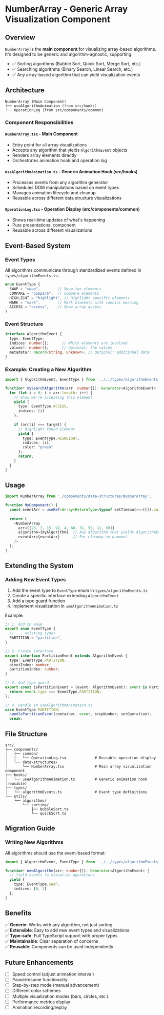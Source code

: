 # NumberArray - Generic Array Visualization Component

## Overview

`NumberArray` is the **main component** for visualizing array-based algorithms. It's designed to be generic and algorithm-agnostic, supporting:

- ✅ Sorting algorithms (Bubble Sort, Quick Sort, Merge Sort, etc.)
- ✅ Searching algorithms (Binary Search, Linear Search, etc.)  
- ✅ Any array-based algorithm that can yield visualization events

## Architecture

```
NumberArray (Main Component)
├── useAlgorithmAnimation (from src/hooks)
└── OperationLog (from src/components/common)
```

### Component Responsibilities

#### `NumberArray.tsx` - Main Component
- Entry point for all array visualizations
- Accepts any algorithm that yields `AlgorithmEvent` objects
- Renders array elements directly
- Orchestrates animation hook and operation log

#### `useAlgorithmAnimation.ts` - Generic Animation Hook (src/hooks)
- Processes events from any algorithm generator
- Schedules DOM manipulations based on event types
- Manages animation lifecycle and cleanup
- Reusable across different data structure visualizations

#### `OperationLog.tsx` - Operation Display (src/components/common)
- Shows real-time updates of what's happening
- Pure presentational component
- Reusable across different visualizations

## Event-Based System

### Event Types

All algorithms communicate through standardized events defined in `types/algorithmEvents.ts`:

```typescript
enum EventType {
  SWAP = "swap",        // Swap two elements
  COMPARE = "compare",  // Compare elements
  HIGHLIGHT = "highlight", // Highlight specific elements
  MARK = "mark",        // Mark elements with special meaning
  ACCESS = "access",    // Show array access
}
```

### Event Structure

```typescript
interface AlgorithmEvent {
  type: EventType;
  indices: number[];      // Which elements are involved
  values?: number[];      // Optional: the values
  metadata?: Record<string, unknown>; // Optional: additional data
}
```

### Example: Creating a New Algorithm

```typescript
import { AlgorithmEvent, EventType } from '../../types/algorithmEvents';

function* mySearchAlgorithm(arr: number[]): Generator<AlgorithmEvent> {
  for (let i = 0; i < arr.length; i++) {
    // Show we're accessing this element
    yield {
      type: EventType.ACCESS,
      indices: [i]
    };
    
    if (arr[i] === target) {
      // Highlight found element
      yield {
        type: EventType.HIGHLIGHT,
        indices: [i],
        color: "green"
      };
      return;
    }
  }
}
```

## Usage

```typescript
import NumberArray from './components/data-structures/NumberArray';

function MyComponent() {
  const eventArr = useRef<Array<ReturnType<typeof setTimeout>>>([]).current;
  
  return (
    <NumberArray 
      arr={[23, 7, 15, 92, 4, 68, 31, 55, 12, 89]}
      algorithm={myAlgorithm}  // Any algorithm that yields AlgorithmEvents
      eventArr={eventArr}      // For cleanup on unmount
    />
  );
}
```

## Extending the System

### Adding New Event Types

1. Add the event type to `EventType` enum in `types/algorithmEvents.ts`
2. Create a specific interface extending `AlgorithmEvent`
3. Add a type guard function
4. Implement visualization in `useAlgorithmAnimation.ts`

Example:

```typescript
// 1. Add to enum
export enum EventType {
  // ... existing types
  PARTITION = "partition",
}

// 2. Create interface
export interface PartitionEvent extends AlgorithmEvent {
  type: EventType.PARTITION;
  pivotIndex: number;
  partitionIndex: number;
}

// 3. Add type guard
export const isPartitionEvent = (event: AlgorithmEvent): event is PartitionEvent => {
  return event.type === EventType.PARTITION;
};

// 4. Handle in useAlgorithmAnimation.ts
case EventType.PARTITION:
  handlePartitionEvent(container, event, stepNumber, setOperation);
  break;
```

## File Structure

```
src/
├── components/
│   ├── common/
│   │   └── OperationLog.tsx             # Reusable operation display
│   └── data-structures/
│       └── NumberArray.tsx              # Main array visualization component
├── hooks/
│   └── useAlgorithmAnimation.ts         # Generic animation hook (reusable)
├── types/
│   └── algorithmEvents.ts               # Event type definitions
└── utils/
    └── algorithms/
        └── sorting/
            ├── bubbleSort.ts
            └── quickSort.ts
```

## Migration Guide

### Writing New Algorithms

All algorithms should use the event-based format:

```typescript
import { AlgorithmEvent, EventType } from '../../types/algorithmEvents';

function* newAlgorithm(arr: number[]): Generator<AlgorithmEvent> {
  // Yield events to visualize operations
  yield {
    type: EventType.SWAP,
    indices: [0, 1]
  };
}
```

## Benefits

✅ **Generic**: Works with any algorithm, not just sorting  
✅ **Extensible**: Easy to add new event types and visualizations  
✅ **Type-safe**: Full TypeScript support with proper types  
✅ **Maintainable**: Clear separation of concerns  
✅ **Reusable**: Components can be used independently  

## Future Enhancements

- [ ] Speed control (adjust animation interval)
- [ ] Pause/resume functionality
- [ ] Step-by-step mode (manual advancement)
- [ ] Different color schemes
- [ ] Multiple visualization modes (bars, circles, etc.)
- [ ] Performance metrics display
- [ ] Animation recording/replay
